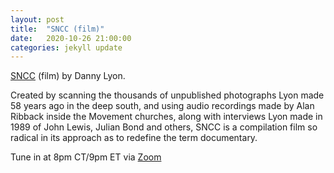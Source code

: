 ```yaml
---
layout: post
title:  "SNCC (film)"
date:   2020-10-26 21:00:00
categories: jekyll update
---
```


[SNCC](https://vimeo.com/461037507) (film) by Danny Lyon.

Created by scanning the thousands of unpublished photographs Lyon made 58 years ago in the deep south, and using audio recordings made by Alan Ribback inside the Movement churches, along with interviews Lyon made in 1989 of John Lewis, Julian Bond and others, SNCC is a compilation film so radical in its approach as to redefine the term documentary. 

Tune in at 8pm CT/9pm ET via [Zoom](https://harvard.zoom.us/j/97704612486)
